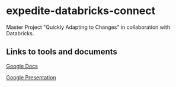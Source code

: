 # expedite-databricks-connect
Master Project "Quickly Adapting to Changes" in collaboration with Databricks.

## Links to tools and documents
[Google Docs](https://docs.google.com/document/d/1tK_c16VeqnaCH_zGIDAniX0dn4n3D9JOet2HC2mvnDc/edit?usp=sharing)

[Google Presentation]([https://docs.google.com/document/d/1tK_c16VeqnaCH_zGIDAniX0dn4n3D9JOet2HC2mvnDc/edit?usp=sharing](https://docs.google.com/presentation/d/1weDPT_PqyhPAbvWtT8X4rUJAG2AY0wSjm0xntYPNEXk/edit?usp=sharing))
